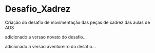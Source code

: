 # Desafio_Xadrez
Criação do desafio de movimentação das peças de xadrez das aulas de ADS

adicionado a versao novato do desafio...

adicionado a versao aventureiro do desafio...
